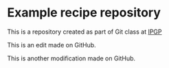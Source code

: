 
# Example recipe repository


This is a repository created as part of Git class at [IPGP](https://www.ipgp.fr)

This is an edit made on GitHub.

This is another modification made on GitHub.
